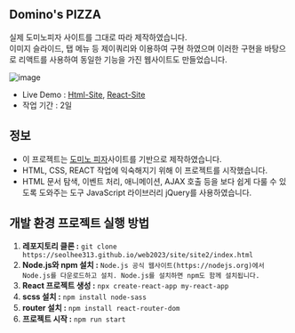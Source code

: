 ## Domino's PIZZA

실제 도미노피자 사이트를 그대로 따라 제작하였습니다.<Br>
이미지 슬라이드, 탭 메뉴 등 제이쿼리와 이용하여 구현 하였으며 이러한 구현을 바탕으로 리액트를 사용하여 동일한 기능을 가진 웹사이트도 만들었습니다.

![image](https://github.com/seolhee313/domino_site/assets/125417882/08cc520c-efb0-43b4-9503-b742408a9690)

- Live Demo : [Html-Site](https://seolhee313.github.io/web2023/site/site2/index.html),
  [React-Site](https://sitedomino-react01.netlify.app/)
- 작업 기간 : 2일

## 정보

- 이 프로젝트는 [도미노 피자](https://web.dominos.co.kr/main)사이트를 기반으로 제작하였습니다.
- HTML, CSS, REACT 작업에 익숙해지기 위해 이 프로젝트를 시작했습니다.
- HTML 문서 탐색, 이벤트 처리, 애니메이션, AJAX 호출 등을 보다 쉽게 다룰 수 있도록 도와주는 도구 JavaScript 라이브러리 jQuery를 사용하였습니다.

## 개발 환경 프로젝트 실행 방법

1. **레포지토리 클론 :** `git clone https://seolhee313.github.io/web2023/site/site2/index.html`
2. **Node.js와 npm 설치 :** `Node.js 공식 웹사이트(https://nodejs.org)에서 Node.js를 다운로드하고 설치. Node.js를 설치하면 npm도 함께 설치됩니다.`
3. **React 프로젝트 생성 :** `npx create-react-app my-react-app`
4. **scss 설치 :** `npm install node-sass`
5. **router 설치 :** `npm install react-router-dom`
6. **프로젝트 시작 :** `npm run start`
